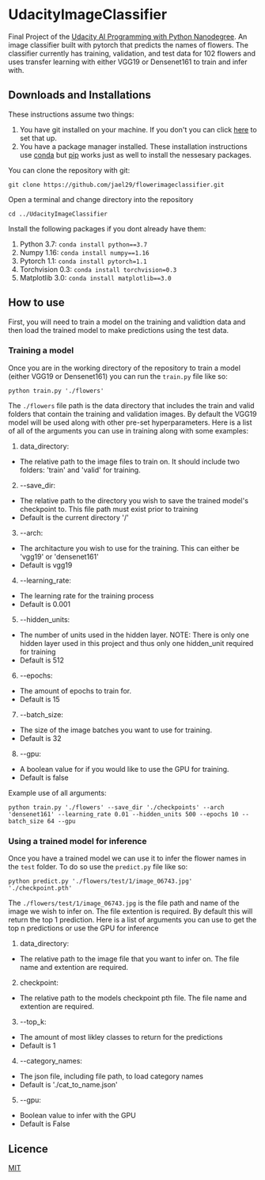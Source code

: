 # UdacityImageClassifier
Final Project of the [Udacity AI Programming with Python Nanodegree](https://www.udacity.com/course/ai-programming-python-nanodegree--nd089).
An image classifier built with pytorch that predicts the names of flowers. The classifier currently has training, validation, and test data for 102 flowers and uses transfer learning with either VGG19 or Densenet161 to train and infer with.

## Downloads and Installations
These instructions assume two things: 
1. You have git installed on your machine. If you don't you can click [here](https://git-scm.com/book/en/v2/Getting-Started-Installing-Git) to set that up.
2. You have a package manager installed. These installation instructions use [conda](https://docs.conda.io/en/latest/) but [pip](https://pypi.org/project/pip/) works just as well to install the nessesary packages.


You can clone the repository with git:

`git clone https://github.com/jael29/flowerimageclassifier.git`

Open a terminal and change directory into the repository

`cd ../UdacityImageClassifier`

Install the following packages if you dont already have them:
1. Python 3.7: `conda install python==3.7` 
2. Numpy 1.16: `conda install numpy==1.16`
3. Pytorch 1.1: `conda install pytorch=1.1`
4. Torchvision 0.3: `conda install torchvision=0.3`
5. Matplotlib 3.0: `conda install matplotlib==3.0`


## How to use
First, you will need to train a model on the training and validtion data and then load the trained model to make predictions using the test data.

### Training a model
Once you are in the working directory of the repository to train a model (either VGG19 or Densenet161) you can run the `train.py` file like so:

`python train.py './flowers'` 

The `./flowers` file path is the data directory that includes the train and valid folders that contain the training and validation images. By default the VGG19 model will be used along with other pre-set hyperparameters. Here is a list of all of the arguments you can use in training along with some examples:

1. data_directory: 
- The relative path to the image files to train on. It should include two folders: 'train' and 'valid' for training.
2. --save_dir: 
- The relative path to the directory you wish to save the trained model's checkpoint to. This file path must exist prior to training
- Default is the current directory '/'
3. --arch: 
- The architacture you wish to use for the training. This can either be 'vgg19' or 'densenet161'
- Default is vgg19
4. --learning_rate: 
- The learning rate for the training process
- Default is 0.001
5. --hidden_units: 
- The number of units used in the hidden layer. NOTE: There is only one hidden layer used in this project and thus only one hidden_unit required for training
- Default is 512
6. --epochs: 
- The amount of epochs to train for.
- Default is 15
7. --batch_size: 
- The size of the image batches you want to use for training.
- Default is 32
8. --gpu: 
- A boolean value for if you would like to use the GPU for training.
- Default is false

Example use of all arguments:

`python train.py './flowers' --save_dir './checkpoints' --arch 'densenet161' --learning_rate 0.01 --hidden_units 500 --epochs 10 --batch_size 64 --gpu`


### Using a trained model for inference
Once you have a trained model we can use it to infer the flower names in the `test` folder. To do so use the `predict.py` file like so:

`python predict.py './flowers/test/1/image_06743.jpg' './checkpoint.pth'` 

The `./flowers/test/1/image_06743.jpg` is the file path and name of the image we wish to infer on. The file extention is required. By default this will return the top 1 prediction. Here is a list of arguments you can use to get the top n predictions or use the GPU for inference

1. data_directory:
- The relative path to the image file that you want to infer on. The file name and extention are required.
2. checkpoint:
- The relative path to the models checkpoint pth file. The file name and extention are required.
3. --top_k:
- The amount of most likley classes to return for the predictions
- Default is 1
4. --category_names:
- The json file, including file path, to load category names
- Default is './cat_to_name.json'
5. --gpu:
- Boolean value to infer with the GPU
- Default is False





## Licence
[MIT](https://opensource.org/licenses/MIT)
